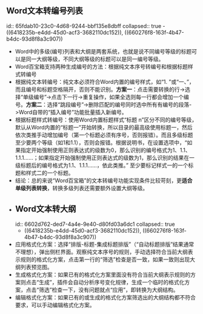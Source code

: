 ## Word文本转编号列表
id:: 65fdab10-23c0-4d68-9244-bbf135e8dbff
collapsed:: true
	- ((6418235b-e4dd-45d0-acf3-3682110dc152)), ((660276f8-163f-4b47-b4dc-93d8f8a3c907))
- Word中的多级(编号)列表和大纲是两套系统，也就是说不同编号等级的标题可以是同一大纲等级，不同大纲等级的标题可以是同一编号等级。
- Word百宝箱支持两种生成编号的方法：根据纯文本序号转编号和根据标题样式转编号
- 根据纯文本转编号：纯文本必须符合Word内置的编号样式，如“1. ”或“一、”，而且编号和标题空格隔开，否则不能识别。**方案一**：点击需要转换的行->选择“单级编号”->点击下一行->重复操作，如果全选则每一行都会增加一个编号。**方案二**：选择“跳段编号”->删除匹配的编号同时选中所有有编号的段落->Word自带的“插入编号”功能批量插入新编号。
- 根据标题样式转编号：使用Word内置标题样式“标题 n”区分不同的编号等级，默认从Word内置的“标题一”开始转换，所以目录的最高级使用标题一，然后依次类推手动增加编号（第一个标题必须有序号，否则报错）。而且多级标题至少要两个等级（如1和1.1），否则会报错。根据说明书，在设置选项中，“如果指定开始强制使用正则表达式的级数为0，那么识别的编号格式为1、1.1、1.1.1……；如果指定开始强制使用正则表达式的级数为1，那么识别的结果在一级标题后的编号格式为1.1、1.1.1……，依此类推。” 至少要标记样式一的一个标题和样式二的一个标题。
- 结论：总的来说“Word百宝箱”的文本转编号功能实现条件比较苛刻，更**适合单级列表转换**，转换多级列表还需要额外设置大纲等级。
- ## Word文本转大纲
  id:: 6602d762-ded7-4a4e-9e40-d80fd03a6dc1
  collapsed:: true
	- ((6418235b-e4dd-45d0-acf3-3682110dc152)), ((660276f8-163f-4b47-b4dc-93d8f8a3c907))
- 应用格式化方案：选择“排版-标题-集成标题排版”（“自动标题排版”结果通常不理想），弹出侧栏界面。观察纯文本序号的规则，手动选择符合当前大纲表示规则的格式化方案，点击第一行的“筛选”检查是否一致，如果一致则出现大纲列表预览图。
- 生成格式化方案：如果已有的格式化方案里面没有符合当前大纲表示规则的方案则点击“生成”，插件会自动分析序号变化规律，生成一个临时的格式化方案，点击“筛选”检查一下，没有问题就点“应用”，即转换为大纲结构。
- 编辑格式化方案：如果已有的或生成的格式化方案筛选出的大纲结构都不符合要求，可以手动编辑格式化方案。